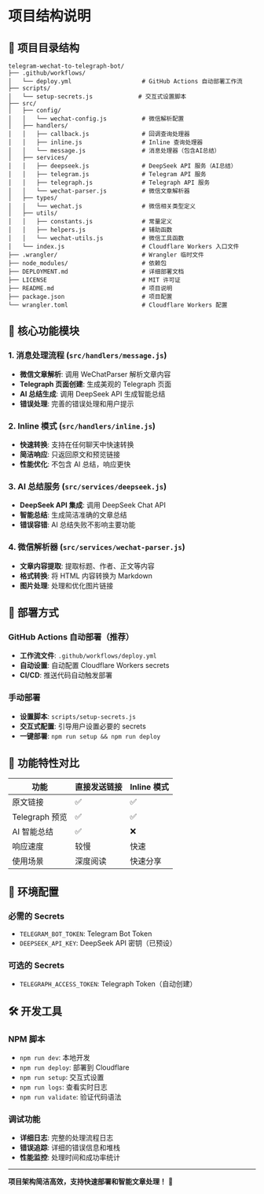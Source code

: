 # 项目结构说明

## 📁 项目目录结构

```
telegram-wechat-to-telegraph-bot/
├── .github/workflows/
│   └── deploy.yml                    # GitHub Actions 自动部署工作流
├── scripts/
│   └── setup-secrets.js             # 交互式设置脚本
├── src/
│   ├── config/
│   │   └── wechat-config.js          # 微信解析配置
│   ├── handlers/
│   │   ├── callback.js               # 回调查询处理器
│   │   ├── inline.js                 # Inline 查询处理器
│   │   └── message.js                # 消息处理器（包含AI总结）
│   ├── services/
│   │   ├── deepseek.js               # DeepSeek API 服务（AI总结）
│   │   ├── telegram.js               # Telegram API 服务
│   │   ├── telegraph.js              # Telegraph API 服务
│   │   └── wechat-parser.js          # 微信文章解析器
│   ├── types/
│   │   └── wechat.js                 # 微信相关类型定义
│   ├── utils/
│   │   ├── constants.js              # 常量定义
│   │   ├── helpers.js                # 辅助函数
│   │   └── wechat-utils.js           # 微信工具函数
│   └── index.js                      # Cloudflare Workers 入口文件
├── .wrangler/                        # Wrangler 临时文件
├── node_modules/                     # 依赖包
├── DEPLOYMENT.md                     # 详细部署文档
├── LICENSE                           # MIT 许可证
├── README.md                         # 项目说明
├── package.json                      # 项目配置
└── wrangler.toml                     # Cloudflare Workers 配置
```

## 🚀 核心功能模块

### 1. 消息处理流程 (`src/handlers/message.js`)
- **微信文章解析**: 调用 WeChatParser 解析文章内容
- **Telegraph 页面创建**: 生成美观的 Telegraph 页面
- **AI 总结生成**: 调用 DeepSeek API 生成智能总结
- **错误处理**: 完善的错误处理和用户提示

### 2. Inline 模式 (`src/handlers/inline.js`)
- **快速转换**: 支持在任何聊天中快速转换
- **简洁响应**: 只返回原文和预览链接
- **性能优化**: 不包含 AI 总结，响应更快

### 3. AI 总结服务 (`src/services/deepseek.js`)
- **DeepSeek API 集成**: 调用 DeepSeek Chat API
- **智能总结**: 生成简洁准确的文章总结
- **错误容错**: AI 总结失败不影响主要功能

### 4. 微信解析器 (`src/services/wechat-parser.js`)
- **文章内容提取**: 提取标题、作者、正文等内容
- **格式转换**: 将 HTML 内容转换为 Markdown
- **图片处理**: 处理和优化图片链接

## 🔧 部署方式

### GitHub Actions 自动部署（推荐）
- **工作流文件**: `.github/workflows/deploy.yml`
- **自动设置**: 自动配置 Cloudflare Workers secrets
- **CI/CD**: 推送代码自动触发部署

### 手动部署
- **设置脚本**: `scripts/setup-secrets.js`
- **交互式配置**: 引导用户设置必要的 secrets
- **一键部署**: `npm run setup && npm run deploy`

## 📱 功能特性对比

| 功能 | 直接发送链接 | Inline 模式 |
|------|-------------|-------------|
| 原文链接 | ✅ | ✅ |
| Telegraph 预览 | ✅ | ✅ |
| AI 智能总结 | ✅ | ❌ |
| 响应速度 | 较慢 | 快速 |
| 使用场景 | 深度阅读 | 快速分享 |

## 🔐 环境配置

### 必需的 Secrets
- `TELEGRAM_BOT_TOKEN`: Telegram Bot Token
- `DEEPSEEK_API_KEY`: DeepSeek API 密钥（已预设）

### 可选的 Secrets
- `TELEGRAPH_ACCESS_TOKEN`: Telegraph Token（自动创建）

## 🛠️ 开发工具

### NPM 脚本
- `npm run dev`: 本地开发
- `npm run deploy`: 部署到 Cloudflare
- `npm run setup`: 交互式设置
- `npm run logs`: 查看实时日志
- `npm run validate`: 验证代码语法

### 调试功能
- **详细日志**: 完整的处理流程日志
- **错误追踪**: 详细的错误信息和堆栈
- **性能监控**: 处理时间和成功率统计

---

**项目架构简洁高效，支持快速部署和智能文章处理！** 🚀